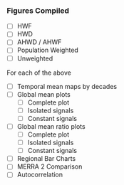 ### Figures Compiled

- [ ] HWF
- [ ] HWD
- [ ] AHWD / AHWF
- [ ] Population Weighted
- [ ] Unweighted

For each of the above
- [ ] Temporal mean maps by decades
- [ ] Global mean plots
  - [ ] Complete plot
  - [ ] Isolated signals
  - [ ] Constant signals
- [ ] Global mean ratio plots
    - [ ] Complete plot
    - [ ] Isolated signals
    - [ ] Constant signals
- [ ] Regional Bar Charts
- [ ] MERRA 2 Comparison
- [ ] Autocorrelation
